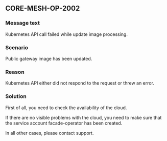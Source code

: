## CORE-MESH-OP-2002
### Message text
Kubernetes API call failed while update image processing.

### Scenario
Public gateway image has been updated.

### Reason
Kubernetes API either did not respond to the request or threw an error.

### Solution
First of all, you need to check the availability of the cloud.

If there are no visible problems with the cloud, you need to make sure that the service account facade-operator has been created.

In all other cases, please contact support.
